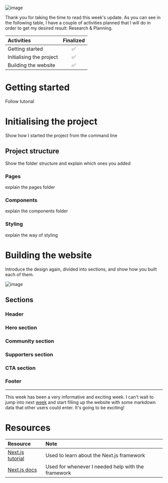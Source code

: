 ![image](https://raw.githubusercontent.com/Meet-Miles/astroplant/master/docs/images/week-11.png)

Thank you for taking the time to read this week's update. As you can see in the following table, I have a couple of activities planned that I will do in order to get my desired result: Research & Planning.

| Activities               | Finalized |
| :----------------------- | :-------: |
| Getting started          |     ✅     |
| Initialising the project |     ✅     |
| Building the website     |     ✅     |

# Getting started

Follow tutorial

# Initialising the project

Show how I started the project from the command line

## Project structure

Show the folder structure and explain which ones you added

### Pages

explain the pages folder

### Components

explain the components folder

### Styling

explain the way of styling

# Building the website

Introduce the design again, divided into sections, and show how you built each of them.

![image](https://raw.githubusercontent.com/Meet-Miles/astroplant/master/docs/images/landingpage-mockup-sections.png)

## Sections

### Header

### Hero section

### Community section

### Supporters section

### CTA section

### Footer

---

This week has been a very informative and exciting week.  I can't wait to jump into next [week](https://github.com/Meet-Miles/astroplant/docs/week-13.md) and start filling up the website with some markdown data that other users could enter. It's going to be exciting!

# Resources

| Resource                                                                                                                                     | Note                                               |
| :------------------------------------------------------------------------------------------------------------------------------------------- | :------------------------------------------------- |
| [Next.js tutorial](https://nextjs.org/learn/basics/create-nextjs-app?utm_source=next-site&utm_medium=homepage-cta&utm_campaign=next-website) | Used to learn about the Next.js framework          |
| [Next.js docs](https://nextjs.org/docs/getting-started)                                                                                      | Used for whenever I needed help with the framework |


